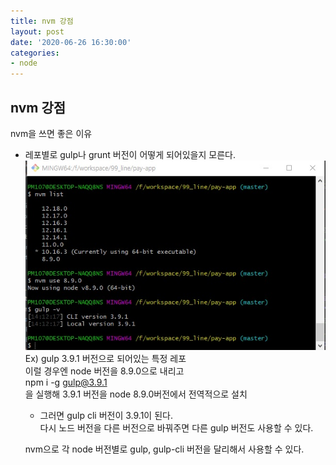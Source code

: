 ```yaml
---
title: nvm 강점
layout: post
date: '2020-06-26 16:30:00'
categories:
- node
---
```


## nvm 강점

nvm을 쓰면 좋은 이유

* 레포별로 gulp나 grunt 버전이 어떻게 되어있을지 모른다.  
  ![](/static/img/node/image02.jpg)
  Ex) gulp 3.9.1 버전으로 되어있는 특정 레포  
  이럴 경우엔 node 버전을 8.9.0으로 내리고   
  npm i -g gulp@3.9.1  
  을 실행해 3.9.1 버전을 node 8.9.0버전에서 전역적으로 설치  
  - 그러면 gulp cli 버전이 3.9.1이 된다.  
  다시 노드 버전을 다른 버전으로 바꿔주면 다른 gulp 버전도 사용할 수 있다.  
    
  nvm으로 각 node 버전별로 gulp, gulp-cli 버전을 달리해서 사용할 수 있다.
